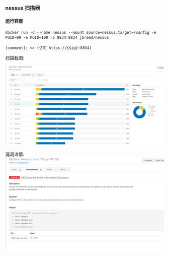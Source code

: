 ### nessus 扫描器

#### 运行容器
```
docker run -d --name nessus --mount source=nessus,target=/config -e PUID=99 -e PGID=100 -p 8834:8834 jbreed/nessus

[comment]: <> (访问 https://{$ip}:8834)

```
扫描截图:

![Image text](../src/img/nessus-basic.png) 

漏洞详情:
![Image text](../src/img/nessus-nfs.png) 